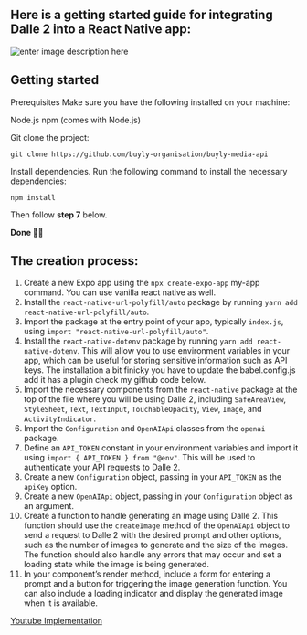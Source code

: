 ## Here is a getting started guide for integrating Dalle 2 into a React Native app:
![enter image description here](https://miro.medium.com/max/1400/1*-hUIyOIFG50xnwkJS31-Hg.webp)

## Getting started
Prerequisites Make sure you have the following installed on your machine:

Node.js npm (comes with Node.js)

Git clone the project:

```
git clone https://github.com/buyly-organisation/buyly-media-api

```

Install dependencies. Run the following command to install the necessary dependencies:

```
npm install

```

Then follow  **step 7**    below.

**Done 👏🏽**

## The creation process: 
1.  Create a new Expo app using the `npx create-expo-app` my-app command. You can use vanilla react native as well.
2.  Install the `react-native-url-polyfill/auto` package by running `yarn add react-native-url-polyfill/auto`.
3.  Import the package at the entry point of your app, typically `index.js`, using `import "react-native-url-polyfill/auto"`.
4.  Install the `react-native-dotenv` package by running `yarn add react-native-dotenv`. This will allow you to use environment variables in your app, which can be useful for storing sensitive information such as API keys. The installation a bit finicky you have to update the babel.config.js add it has a plugin check my github code below.
5.  Import the necessary components from the `react-native` package at the top of the file where you will be using Dalle 2, including `SafeAreaView`, `StyleSheet`, `Text`, `TextInput`, `TouchableOpacity`, `View`, `Image`, and `ActivityIndicator`.
6.  Import the `Configuration` and `OpenAIApi` classes from the `openai` package.
7.  Define an `API_TOKEN` constant in your environment variables and import it using `import { API_TOKEN } from "@env"`. This will be used to authenticate your API requests to Dalle 2.
8.  Create a new `Configuration` object, passing in your `API_TOKEN` as the `apiKey` option.
9.  Create a new `OpenAIApi` object, passing in your `Configuration` object as an argument.
10.  Create a function to handle generating an image using Dalle 2. This function should use the `createImage` method of the `OpenAIApi` object to send a request to Dalle 2 with the desired prompt and other options, such as the number of images to generate and the size of the images. The function should also handle any errors that may occur and set a loading state while the image is being generated.
11.  In your component’s render method, include a form for entering a prompt and a button for triggering the image generation function. You can also include a loading indicator and display the generated image when it is available.

[Youtube Implementation](https://youtu.be/hstZMAFJVuM)

